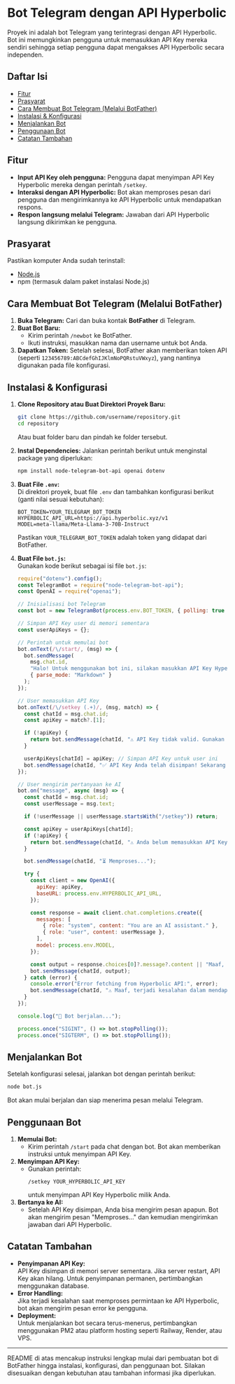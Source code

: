 
# Bot Telegram dengan API Hyperbolic

Proyek ini adalah bot Telegram yang terintegrasi dengan API Hyperbolic. Bot ini memungkinkan pengguna untuk memasukkan API Key mereka sendiri sehingga setiap pengguna dapat mengakses API Hyperbolic secara independen. 

## Daftar Isi
- [Fitur](#fitur)
- [Prasyarat](#prasyarat)
- [Cara Membuat Bot Telegram (Melalui BotFather)](#cara-membuat-bot-telegram-melalui-botfather)
- [Instalasi & Konfigurasi](#instalasi--konfigurasi)
- [Menjalankan Bot](#menjalankan-bot)
- [Penggunaan Bot](#penggunaan-bot)
- [Catatan Tambahan](#catatan-tambahan)

## Fitur
- **Input API Key oleh pengguna:** Pengguna dapat menyimpan API Key Hyperbolic mereka dengan perintah `/setkey`.
- **Interaksi dengan API Hyperbolic:** Bot akan memproses pesan dari pengguna dan mengirimkannya ke API Hyperbolic untuk mendapatkan respons.
- **Respon langsung melalui Telegram:** Jawaban dari API Hyperbolic langsung dikirimkan ke pengguna.

## Prasyarat
Pastikan komputer Anda sudah terinstall:
- [Node.js](https://nodejs.org)
- npm (termasuk dalam paket instalasi Node.js)

## Cara Membuat Bot Telegram (Melalui BotFather)
1. **Buka Telegram:** Cari dan buka kontak **BotFather** di Telegram.
2. **Buat Bot Baru:**
   - Kirim perintah `/newbot` ke BotFather.
   - Ikuti instruksi, masukkan nama dan username untuk bot Anda.
3. **Dapatkan Token:** Setelah selesai, BotFather akan memberikan token API (seperti `123456789:ABCdefGhIJKlmNoPQRstuVWxyz`), yang nantinya digunakan pada file konfigurasi.

## Instalasi & Konfigurasi
1. **Clone Repository atau Buat Direktori Proyek Baru:**
   ```bash
   git clone https://github.com/username/repository.git
   cd repository
   ```
   Atau buat folder baru dan pindah ke folder tersebut.

2. **Instal Dependencies:**
   Jalankan perintah berikut untuk menginstal package yang diperlukan:
   ```bash
   npm install node-telegram-bot-api openai dotenv
   ```

3. **Buat File `.env`:**  
   Di direktori proyek, buat file `.env` dan tambahkan konfigurasi berikut (ganti nilai sesuai kebutuhan):
   ```
   BOT_TOKEN=YOUR_TELEGRAM_BOT_TOKEN
   HYPERBOLIC_API_URL=https://api.hyperbolic.xyz/v1
   MODEL=meta-llama/Meta-Llama-3-70B-Instruct
   ```
   Pastikan `YOUR_TELEGRAM_BOT_TOKEN` adalah token yang didapat dari BotFather.

4. **Buat File `bot.js`:**  
   Gunakan kode berikut sebagai isi file `bot.js`:
   ```javascript
   require("dotenv").config();
   const TelegramBot = require("node-telegram-bot-api");
   const OpenAI = require("openai");

   // Inisialisasi bot Telegram
   const bot = new TelegramBot(process.env.BOT_TOKEN, { polling: true });

   // Simpan API Key user di memori sementara
   const userApiKeys = {};

   // Perintah untuk memulai bot
   bot.onText(/\/start/, (msg) => {
     bot.sendMessage(
       msg.chat.id,
       "Halo! Untuk menggunakan bot ini, silakan masukkan API Key Hyperbolic Anda dengan perintah:\n\n`/setkey YOUR_API_KEY`",
       { parse_mode: "Markdown" }
     );
   });

   // User memasukkan API Key
   bot.onText(/\/setkey (.+)/, (msg, match) => {
     const chatId = msg.chat.id;
     const apiKey = match?.[1];

     if (!apiKey) {
       return bot.sendMessage(chatId, "⚠️ API Key tidak valid. Gunakan format: `/setkey YOUR_API_KEY`");
     }

     userApiKeys[chatId] = apiKey; // Simpan API Key untuk user ini
     bot.sendMessage(chatId, "✅ API Key Anda telah disimpan! Sekarang Anda bisa bertanya ke AI.");
   });

   // User mengirim pertanyaan ke AI
   bot.on("message", async (msg) => {
     const chatId = msg.chat.id;
     const userMessage = msg.text;

     if (!userMessage || userMessage.startsWith("/setkey")) return;

     const apiKey = userApiKeys[chatId];
     if (!apiKey) {
       return bot.sendMessage(chatId, "⚠️ Anda belum memasukkan API Key. Gunakan `/setkey YOUR_API_KEY`.");
     }

     bot.sendMessage(chatId, "⏳ Memproses...");

     try {
       const client = new OpenAI({
         apiKey: apiKey,
         baseURL: process.env.HYPERBOLIC_API_URL,
       });

       const response = await client.chat.completions.create({
         messages: [
           { role: "system", content: "You are an AI assistant." },
           { role: "user", content: userMessage },
         ],
         model: process.env.MODEL,
       });

       const output = response.choices[0]?.message?.content || "Maaf, saya tidak bisa menjawab.";
       bot.sendMessage(chatId, output);
     } catch (error) {
       console.error("Error fetching from Hyperbolic API:", error);
       bot.sendMessage(chatId, "⚠️ Maaf, terjadi kesalahan dalam mendapatkan respon.");
     }
   });

   console.log("🤖 Bot berjalan...");

   process.once("SIGINT", () => bot.stopPolling());
   process.once("SIGTERM", () => bot.stopPolling());
   ```

## Menjalankan Bot
Setelah konfigurasi selesai, jalankan bot dengan perintah berikut:
```bash
node bot.js
```
Bot akan mulai berjalan dan siap menerima pesan melalui Telegram.

## Penggunaan Bot
1. **Memulai Bot:**
   - Kirim perintah `/start` pada chat dengan bot. Bot akan memberikan instruksi untuk menyimpan API Key.
2. **Menyimpan API Key:**
   - Gunakan perintah:
     ```
     /setkey YOUR_HYPERBOLIC_API_KEY
     ```
     untuk menyimpan API Key Hyperbolic milik Anda.
3. **Bertanya ke AI:**
   - Setelah API Key disimpan, Anda bisa mengirim pesan apapun. Bot akan mengirim pesan "Memproses..." dan kemudian mengirimkan jawaban dari API Hyperbolic.

## Catatan Tambahan
- **Penyimpanan API Key:**  
  API Key disimpan di memori server sementara. Jika server restart, API Key akan hilang. Untuk penyimpanan permanen, pertimbangkan menggunakan database.
- **Error Handling:**  
  Jika terjadi kesalahan saat memproses permintaan ke API Hyperbolic, bot akan mengirim pesan error ke pengguna.
- **Deployment:**  
  Untuk menjalankan bot secara terus-menerus, pertimbangkan menggunakan PM2 atau platform hosting seperti Railway, Render, atau VPS.

---

README di atas mencakup instruksi lengkap mulai dari pembuatan bot di BotFather hingga instalasi, konfigurasi, dan penggunaan bot. Silakan disesuaikan dengan kebutuhan atau tambahan informasi jika diperlukan.
